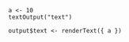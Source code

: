 ```{r, echo=FALSE}
a <- 10
textOutput("text")
```

```{r, context="server"}
output$text <- renderText({ a })
```